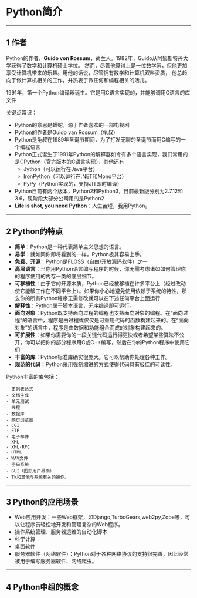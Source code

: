 # Python简介

---
## 1 作者

Python的作者，**Guido von Rossum**，荷兰人。1982年，Guido从阿姆斯特丹大学获得了数学和计算机硕士学位。
然而，尽管他算得上是一位数学家，但他更加享受计算机带来的乐趣。用他的话说，尽管拥有数学和计算机双料资质，
他总趋向于做计算机相关的工作，并热衷于做任何和编程相关的活儿。

1991年，第一个Python编译器诞生。它是用C语言实现的，并能够调用C语言的库文件

关键点常识：

- Python的意思是蟒蛇，源于作者喜欢的一部电视剧
- Python的作者是Guido van Rossum（龟叔）
- Python是龟叔在1989年圣诞节期间，为了打发无聊的圣诞节而用C编写的一个编程语言
- Python正式诞生于1991年Python的解释器如今有多个语言实现，我们常用的是CPython（官方版本的C语言实现），其他还有
    - Jython（可以运行在Java平台）
    - IronPython（可以运行在.NET和Mono平台）
    - PyPy（Python实现的，支持JIT即时编译）
- Python目前有两个版本，Python2和Python3，目前最新版分别为2.7.12和3.6，现阶段大部分公司用的是Python2
- **Life is shot, you need Python**：人生苦短，我用Python。


---
## 2 Python的特点

- **简单**：Python是一种代表简单主义思想的语言。
- **易学**：就如同你即将看到的一样，Python极其容易上手。
- **免费、开源**：Python是FLOSS（自由/开放源码软件）之一
- **高层语言**：当你用Python语言编写程序的时候，你无需考虑诸如如何管理你的程序使用的内存一类的底层细节。
- **可移植性**：由于它的开源本质，Python已经被移植在许多平台上（经过改动使它能够工作在不同平台上）。如果你小心地避免使用依赖于系统的特性，那么你的所有Python程序无需修改就可以在下述任何平台上面运行
- **解释性**：Python属于脚本语言，无序编译即可运行。
- **面向对象**：Python既支持面向过程的编程也支持面向对象的编程。在“面向过程”的语言中，程序是由过程或仅仅是可重用代码的函数构建起来的。在“面向对象”的语言中，程序是由数据和功能组合而成的对象构建起来的。
- **可扩展性**：如果你需要你的一段关键代码运行得更快或者希望某些算法不公开，你可以把你的部分程序用C或C++编写，然后在你的Python程序中使用它们
- **丰富的库**：Python标准库确实很庞大。它可以帮助你处理各种工作。
- **规范的代码**：Python采用强制缩进的方式使得代码具有极佳的可读性。

Python丰富的库包括：

    - 正则表达式
    - 文档生成
    - 单元测试
    - 线程
    - 数据库
    - 网⻚浏览器
    - CGI
    - FTP
    - 电子邮件
    - XML
    - XML-RPC
    - HTML
    - WAV文件
    - 密码系统
    - GUI（图形用户界面）
    - Tk和其他与系统有关的操作。

---
## 3 Python的应用场景

- Web应用开发：一些Web框架，如Django,TurboGears,web2py,Zope等，可以让程序员轻松地开发和管理复杂的Web程序。
- 操作系统管理、服务器运维的自动化脚本
- 科学计算
- 桌面软件
- 服务器软件（网络软件）：Python对于各种网络协议的支持很完善，因此经常被用于编写服务器软件、网络爬虫。


--- 
## 4 Python中组的概念

